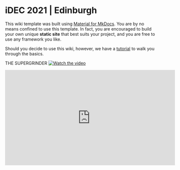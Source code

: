 # iDEC 2021 | Edinburgh

This wiki template was built using [Material for MkDocs](https://squidfunk.github.io/mkdocs-material/). You are by no means confined to use this template. In fact, you are encouraged to build your own unique **static site** that best suits your project, and you are free to use any framework you like.

Should you decide to use this wiki, however, we have a [tutorial](https://wiki.idec.io/team_wiki/mkdocs.html) to walk you through the basics.

THE SUPERGRINDER
[![Watch the video](https://img.youtube.com/vi/t6USKgW261w/maxresdefault.jpg)](https://youtube.com/video/t6USKgW261w)

<iframe width="560" height="315" src="https://www.youtube.com/embed/t6USKgW261w" title="YouTube video player" frameborder="0" allow="accelerometer; autoplay; clipboard-write; encrypted-media; gyroscope; picture-in-picture" allowfullscreen></iframe>
